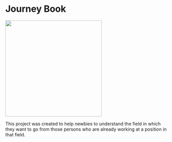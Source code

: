# Journey Book

<img src="https://user-images.githubusercontent.com/84712013/178766437-c6f76c03-7f41-424b-948a-622d38788bcb.png" height="300">

This project was created to help newbies to understand the field in which they want to go from those persons who are already working at a position in that field.

